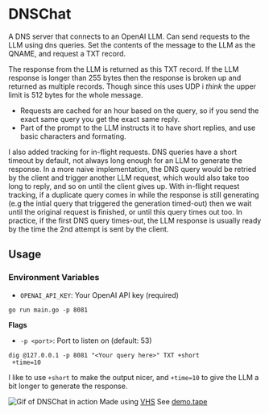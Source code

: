 # DNSChat

A DNS server that connects to an OpenAI LLM.
Can send requests to the LLM using dns queries.
Set the contents of the message to the LLM as the QNAME, and request a TXT record.

The response from the LLM is returned as this TXT record. If the LLM response is longer than 255 bytes then the response is broken up and returned as multiple records. Though since this uses UDP i _think_ the upper limit is 512 bytes for the whole message.

- Requests are cached for an hour based on the query, so if you send the exact same query you get the exact same reply.
- Part of the prompt to the LLM instructs it to have short replies, and use basic characters and formating.

I also added tracking for in-flight requests. DNS queries have a short timeout by default, not always long enough for an LLM to generate the response. In a more naive implementation, the DNS query would be retried by the client and trigger another LLM request, which would also take too long to reply, and so on until the client gives up.
With in-flight request tracking, if a duplicate query comes in while the response is still generating (e.g the intial query that triggered the generation timed-out) then we wait until the original request is finished, or until this query times out too. In practice, if the first DNS query times-out, the LLM response is usually ready by the time the 2nd attempt is sent by the client.

## Usage

### Environment Variables
- `OPENAI_API_KEY`: Your OpenAI API key (required)


```
go run main.go -p 8081
```
**Flags**
- `-p <port>`: Port to listen on (default: 53)
```
dig @127.0.0.1 -p 8081 "<Your query here>" TXT +short
 +time=10
```


I like to use `+short` to make the output nicer, and `+time=10` to give the LLM a bit longer to generate the response.

![Gif of DNSChat in action](demo2.gif)
Made using [VHS](https://github.com/charmbracelet/vhs)
See [demo.tape](demo.tape)